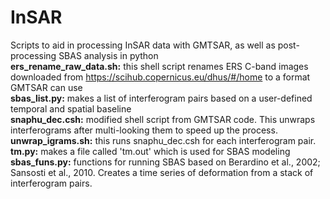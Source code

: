 # InSAR
Scripts to aid in processing InSAR data with GMTSAR, as well as post-processing SBAS analysis in python  
**ers_rename_raw_data.sh:** this shell script renames ERS C-band images downloaded from https://scihub.copernicus.eu/dhus/#/home to a format GMTSAR can use  
**sbas_list.py:** makes a list of interferogram pairs based on a user-defined temporal and spatial baseline  
**snaphu_dec.csh:** modified shell script from GMTSAR code. This unwraps interferograms after multi-looking them to speed up the process.  
**unwrap_igrams.sh:** this runs snaphu_dec.csh for each interferogram pair.  
**tm.py:** makes a file called 'tm.out' which is used for SBAS modeling  
**sbas_funs.py:** functions for running SBAS based on Berardino et al., 2002; Sansosti et al., 2010. Creates a time series of deformation from a stack of interferogram pairs.  
